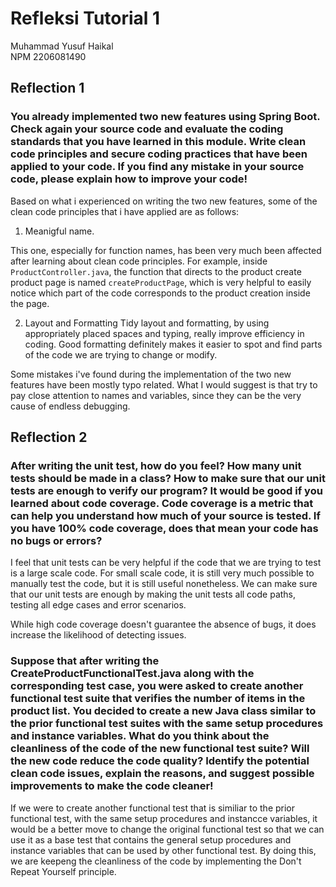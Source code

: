 
# Refleksi Tutorial 1

Muhammad Yusuf Haikal </br>
NPM 2206081490 </br>

## Reflection 1

### You already implemented two new features using Spring Boot. Check again your source code and evaluate the coding standards that you have learned in this module. Write clean code principles and secure coding practices that have been applied to your code.  If you find any mistake in your source code, please explain how to improve your code!

Based on what i experienced on writing the two new features, some of the clean code principles that i have applied are as follows: 
1. Meanigful name.

This one, especially for function names, has been very much been affected after learning about clean code principles. For example, inside `ProductController.java`, the function that directs to the product create product page is named `createProductPage`, which is very helpful to easily notice which part of the code corresponds to the product creation inside the page.

2. Layout and Formatting
Tidy layout and formatting, by using appropriately placed spaces and typing, really improve efficiency in coding. Good formatting definitely makes it easier to spot and find parts of the code we are trying to change or modify.

Some mistakes i've found during the implementation of the two new features have been mostly typo related. What I would suggest is that try to pay close attention to names and variables, since they can be the very cause of endless debugging.


## Reflection 2

### After writing the unit test, how do you feel? How many unit tests should be made in a class? How to make sure that our unit tests are enough to verify our program? It would be good if you learned about code coverage. Code coverage is a metric that can help you understand how much of your source is tested. If you have 100% code coverage, does that mean your code has no bugs or errors? 

I feel that unit tests can be very helpful if the code that we are trying to test is a large scale code. For small scale code, it is still very much possible to manually test the code, but it is still useful nonetheless. We can make sure that our unit tests are enough by making the unit tests all code paths, testing all edge cases and error scenarios.

While high code coverage doesn't guarantee the absence of bugs, it does increase the likelihood of detecting issues.

### Suppose that after writing the CreateProductFunctionalTest.java along with the corresponding test case, you were asked to create another functional test suite that verifies the number of items in the product list. You decided to create a new Java class similar to the prior functional test suites with the same setup procedures and instance variables. What do you think about the cleanliness of the code of the new functional test suite? Will the new code reduce the code quality? Identify the potential clean code issues, explain the reasons, and suggest possible improvements to make the code cleaner!
If we were to create another functional test that is similiar to the prior functional test, with the same setup procedures and instancce variables, it would be a better move to change the original functional test so that we can use it as a base test that contains the general setup procedures and instance variables that can be used by other functional test. By doing this, we are keepeng the cleanliness of the code by implementing the Don't Repeat Yourself principle. 



